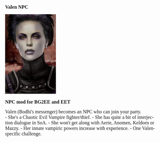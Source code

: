 <html>


<p class=MsoNormal style='line-height:normal'><b><span lang=EN-US
style='font-size:12.0pt;font-family:"Times New Roman",serif'>Valen NPC</span></b></p>


<p class=MsoNormal style='margin-bottom:0cm;margin-bottom:.0001pt;line-height:
normal'><span style='font-size:12.0pt;font-family:"Times New Roman",serif'><img
width=166 height=260 id="Picture 1" src="valen.jpg"
alt="gallery/valen"></span></p>

<p class=MsoNormal style='line-height:normal'><b><span lang=EN-US
style='font-size:12.0pt;font-family:"Times New Roman",serif'>NPC mod for BG2EE and EET</span></b></p>

<p class=MsoNormal style='line-height:normal'><span lang=EN-US
style='font-size:12.0pt;font-family:"Times New Roman",serif'>Valen (Bodhi's messenger) becomes an NPC who can join your party.<br>
- She's a Chaotic Evil Vampire fighter/thief. 
- She has quite a bit of interjection dialogue in SoA. 
- She won't get along with Aerie, Anomen, Keldorn or Mazzy.
- Her innate vampiric powers increase with experience. 
- One Valen-specific challenge. 

 <br>
 <br>

<br>
&nbsp;</span></p>

<p class=MsoNormal><span lang=EN-NZ>&nbsp;</span></p>

</div>

</body>

</html>


